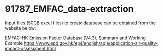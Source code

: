 # 91787_EMFAC_data-extraction

Input files (50GB excel files) to create database can be obtained from the website below:

EMFAC-HK Emission Factor Database (V4.3), Summary and Working Example 
https://www.epd.gov.hk/epd/english/aqia/application-air-quality-impact-assessment.html

<a href="[EMFAC Data Extraction_User Manual.pdf](https://github.com/cwpau/91787_EMFAC_data-extraction/blob/main/EMFAC%20Data%20Extraction_User%20Manual.pdf)https://github.com/cwpau/91787_EMFAC_data-extraction/blob/main/EMFAC%20Data%20Extraction_User%20Manual.pdf" class="image fit"><img src="images/marr_pic.jpg" alt=""></a>

